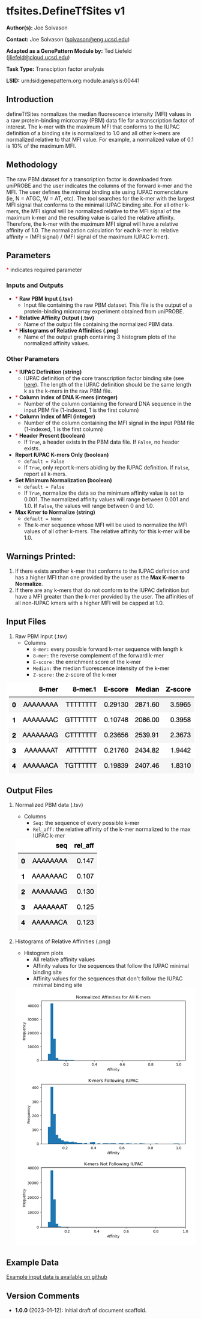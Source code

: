 # tfsites.DefineTfSites v1

**Author(s):** Joe Solvason  

**Contact:** Joe Solvason (solvason@eng.ucsd.edu)

**Adapted as a GenePattern Module by:** Ted Liefeld (jliefeld@cloud.ucsd.edu)

**Task Type:** Transciption factor analysis

**LSID:**  urn:lsid:genepattern.org:module.analysis:00441


## Introduction

defineTfSites normalizes the median fluorescence intensity (MFI) values in a raw protein-binding microarray (PBM) data file for a transcription factor of interest. The k-mer with the maximum MFI that conforms to the IUPAC definition of a binding site is normalized to 1.0 and all other k-mers are normalized relative to that MFI value. For example, a normalized value of 0.1 is 10% of the maximum MFI. 

## Methodology

The raw PBM dataset for a transcription factor is downloaded from uniPROBE and the user indicates the columns of the forward k-mer and the MFI. The user defines the minimal binding site using IUPAC nomenclature (ie, N = ATGC, W = AT, etc). The tool searches for the k-mer with the largest MFI signal that conforms to the minimal IUPAC binding site. For all other k-mers, the MFI signal will be normalized relative to the MFI signal of the maximum k-mer and the resulting value is called the relative affinity. Therefore, the k-mer with the maximum MFI signal will have a relative affinity of 1.0. The normalization calculation for each k-mer is: relative affinity = (MFI signal) / (MFI signal of the maximum IUPAC k-mer). 

## Parameters

<span style="color: red;">*</span> indicates required parameter

### Inputs and Outputs

- <span style="color: red;">*</span> **Raw PBM Input (.tsv)** 
    - Input file containing the raw PBM dataset. This file is the output of a protein-binding microarray experiment obtained from uniPROBE. 
- <span style="color: red;">*</span> **Relative Affinity Output (.tsv)**
    - Name of the output file containing the normalized PBM data. 
- <span style="color: red;">*</span> **Histograms of Relative Affinities (.png)** 
    - Name of the output graph containing 3 histogram plots of the normalized affinity values.
      
### Other Parameters
- <span style="color: red;">*</span> **IUPAC Definition (string)**
    - IUPAC definition of the core transcription factor binding site (see [here](https://www.bioinformatics.org/sms/iupac.html)). The length of the IUPAC definition should be the same length k as the k-mers in the raw PBM file.
- <span style="color: red;">*</span> **Column Index of DNA K-mers (integer)**
    - Number of the column containing the forward DNA sequence in the input PBM file (1-indexed, 1 is the first column)
- <span style="color: red;">*</span> **Column Index of MFI (integer)**
    - Number of the column containing the MFI signal in the input PBM file (1-indexed, 1 is the first column)
- <span style="color: red;">*</span> **Header Present (boolean)**
    - If `True`, a header exists in the PBM data file. If `False`, no header exists.
- **Report IUPAC K-mers Only (boolean)**
    - `default = False`
    - If `True`, only report k-mers abiding by the IUPAC definition. If `False`, report all k-mers.
- **Set Minimum Normalization (boolean)**
    - `default = False`
    - If `True`, normalize the data so the minimum affinity value is set to 0.001. The normalized affinity values will range between 0.001 and 1.0. If `False`, the values will range between 0 and 1.0.
- **Max Kmer to Normalize (string)**
    - `default = None`
    - The k-mer sequence whose MFI will be used to normalize the MFI values of all other k-mers. The relative affinity for this k-mer will be 1.0. 

## Warnings Printed:

1. If there exists another k-mer that conforms to the IUPAC definition and has a higher MFI than one provided by the user as the **Max K-mer to Normalize**.
2. If there are any k-mers that do not conform to the IUPAC definition but have a MFI greater than the k-mer provided by the user. The affinities of all non-IUPAC kmers with a higher MFI will be capped at 1.0.

## Input Files

1.  Raw PBM Input (.tsv)
    - Columns
        - `8-mer:` every possible forward k-mer sequence with length k
        - `8-mer:` the reverse complement of the forward k-mer
        - `E-score:` the enrichment score of the k-mer
        - `Median:` the median fluorescence intensity of the k-mer
        - `Z-score:` the z-score of the k-mer

   <img src="./01-input.png"/>
       
## Output Files

1. Normalized PBM data (.tsv)
   - Columns
       - `Seq:` the sequence of every possible k-mer
       - `Rel_aff:` the relative affinity of the k-mer normalized to the max IUPAC k-mer

   <img src="./01-normoutput.png"/>

2. Histograms of Relative Affinities (.png) 
    - Histogram plots
        - All relative affinity values
        - Affinity values for the sequences that follow the IUPAC minimal binding site
        - Affinity values for the sequences that don't follow the IUPAC minimal binding site

   <img src="./01-output_aff-histograms.png"/>
    
  
## Example Data

[Example input data is available on github](https://github.com/genepattern/tfsites.defineTfSites/data)
    
    
## Version Comments

- **1.0.0** (2023-01-12): Initial draft of document scaffold.
